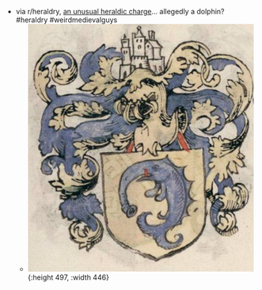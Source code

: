 - via r/heraldry, [an unusual heraldic charge](https://www.reddit.com/r/heraldry/comments/1aji6o8/who_can_come_up_with_an_original_name_for_this/)... allegedly a dolphin? #heraldry #weirdmedievalguys
	- ![image.png](../assets/image_1708376301492_0.png){:height 497, :width 446}